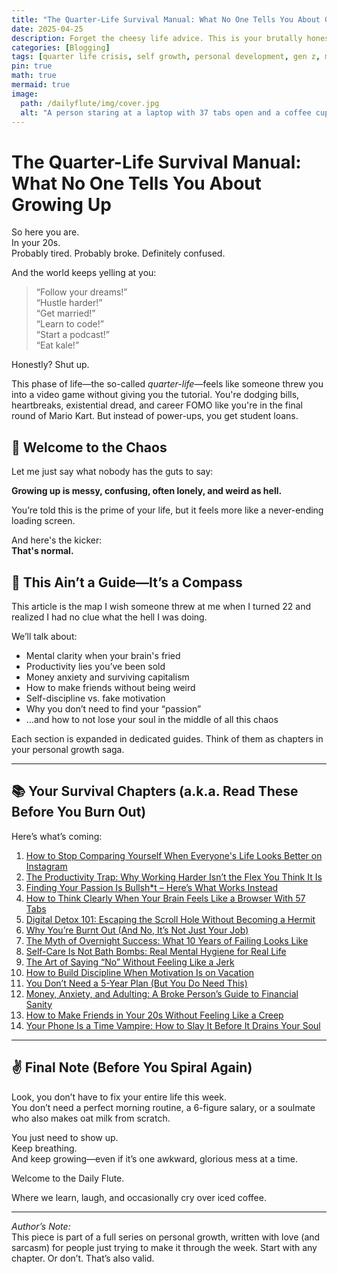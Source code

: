 ```yaml
---
title: "The Quarter-Life Survival Manual: What No One Tells You About Growing Up"
date: 2025-04-25
description: Forget the cheesy life advice. This is your brutally honest manual to surviving your 20s without losing your soul—or your Wi-Fi password.
categories: [Blogging]
tags: [quarter life crisis, self growth, personal development, gen z, mental health]
pin: true
math: true
mermaid: true
image:
  path: /dailyflute/img/cover.jpg
  alt: "A person staring at a laptop with 37 tabs open and a coffee cup dangerously empty"
---
```


# The Quarter-Life Survival Manual: What No One Tells You About Growing Up

So here you are.  
In your 20s.  
Probably tired. Probably broke. Definitely confused.  

And the world keeps yelling at you:

> “Follow your dreams!”  
> “Hustle harder!”  
> “Get married!”  
> “Learn to code!”  
> “Start a podcast!”  
> “Eat kale!”

Honestly? Shut up.

This phase of life—the so-called *quarter-life*—feels like someone threw you into a video game without giving you the tutorial. You're dodging bills, heartbreaks, existential dread, and career FOMO like you're in the final round of Mario Kart. But instead of power-ups, you get student loans.

## 🎢 Welcome to the Chaos

Let me just say what nobody has the guts to say:

**Growing up is messy, confusing, often lonely, and weird as hell.**

You’re told this is the prime of your life, but it feels more like a never-ending loading screen.

And here's the kicker:  
**That's normal.**

## 🧭 This Ain’t a Guide—It’s a Compass

This article is the map I wish someone threw at me when I turned 22 and realized I had no clue what the hell I was doing.

We’ll talk about:

- Mental clarity when your brain's fried
- Productivity lies you’ve been sold
- Money anxiety and surviving capitalism
- How to make friends without being weird
- Self-discipline vs. fake motivation
- Why you don’t need to find your “passion”
- …and how to not lose your soul in the middle of all this chaos

Each section is expanded in dedicated guides. Think of them as chapters in your personal growth saga.

---

## 📚 Your Survival Chapters (a.k.a. Read These Before You Burn Out)

Here’s what’s coming:

1. [How to Stop Comparing Yourself When Everyone's Life Looks Better on Instagram](/posts/how-to-stop-comparing)
2. [The Productivity Trap: Why Working Harder Isn’t the Flex You Think It Is](/posts/productivity-trap)
3. [Finding Your Passion Is Bullsh*t – Here’s What Works Instead](/posts/finding-passion-bullshit)
4. [How to Think Clearly When Your Brain Feels Like a Browser With 57 Tabs](/posts/clear-thinking-101)
5. [Digital Detox 101: Escaping the Scroll Hole Without Becoming a Hermit](/posts/digital-detox)
6. [Why You’re Burnt Out (And No, It’s Not Just Your Job)](/posts/why-youre-burnt-out)
7. [The Myth of Overnight Success: What 10 Years of Failing Looks Like](/posts/overnight-success-myth)
8. [Self-Care Is Not Bath Bombs: Real Mental Hygiene for Real Life](/posts/real-self-care)
9. [The Art of Saying “No” Without Feeling Like a Jerk](/posts/saying-no-without-guilt)
10. [How to Build Discipline When Motivation Is on Vacation](/posts/building-discipline)
11. [You Don’t Need a 5-Year Plan (But You Do Need This)](/posts/no-five-year-plan)
12. [Money, Anxiety, and Adulting: A Broke Person’s Guide to Financial Sanity](/posts/financial-sanity-20s)
13. [How to Make Friends in Your 20s Without Feeling Like a Creep](/posts/making-friends-20s)
14. [Your Phone Is a Time Vampire: How to Slay It Before It Drains Your Soul](/posts/time-vampire-phone)

---

## ✌️ Final Note (Before You Spiral Again)

Look, you don’t have to fix your entire life this week.  
You don’t need a perfect morning routine, a 6-figure salary, or a soulmate who also makes oat milk from scratch.

You just need to show up.  
Keep breathing.  
And keep growing—even if it’s one awkward, glorious mess at a time.

Welcome to the Daily Flute.

Where we learn, laugh, and occasionally cry over iced coffee.

---

*Author’s Note:*  
This piece is part of a full series on personal growth, written with love (and sarcasm) for people just trying to make it through the week. Start with any chapter. Or don’t. That’s also valid.
